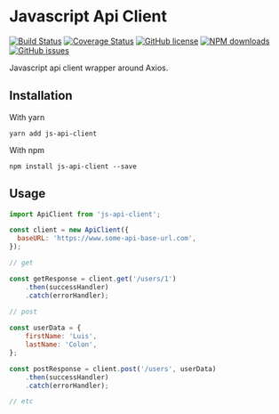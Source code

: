 # Javascript Api Client

[![Build Status](https://travis-ci.org/luisfcolon/js-api-client.svg?branch=master)](https://travis-ci.org/luisfcolon/js-api-client)
[![Coverage Status](https://coveralls.io/repos/github/luisfcolon/js-api-client/badge.svg?branch=master)](https://coveralls.io/github/luisfcolon/js-api-client?branch=master)
[![GitHub license](https://img.shields.io/badge/license-MIT-blue.svg)](https://raw.githubusercontent.com/luisfcolon/js-api-client/master/LICENSE)
[![NPM downloads](https://img.shields.io/npm/dt/js-api-client.svg)](https://www.npmjs.com/package/js-api-client)
[![GitHub issues](https://img.shields.io/github/issues/luisfcolon/js-api-client.svg)](https://github.com/luisfcolon/js-api-client/issues)

Javascript api client wrapper around Axios.

## Installation

With yarn

```
yarn add js-api-client
```

With npm

```
npm install js-api-client --save
```

## Usage

```js
import ApiClient from 'js-api-client';

const client = new ApiClient({
  baseURL: 'https://www.some-api-base-url.com',
});

// get

const getResponse = client.get('/users/1')
    .then(successHandler)
    .catch(errorHandler);

// post
    
const userData = {
    firstName: 'Luis',
    lastName: 'Colon',
};

const postResponse = client.post('/users', userData)
    .then(successHandler)
    .catch(errorHandler);

// etc

```
